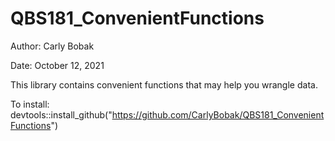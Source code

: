 # QBS181_ConvenientFunctions

Author: Carly Bobak

Date: October 12, 2021

This library contains convenient functions that may help you wrangle data. 

To install: devtools::install_github("https://github.com/CarlyBobak/QBS181_ConvenientFunctions")

